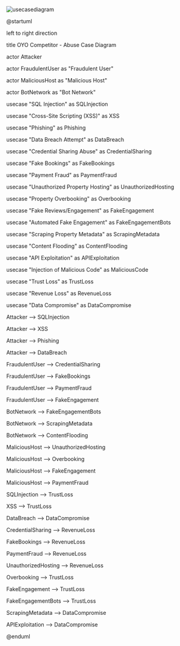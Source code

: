 ![usecasediagram](https://www.planttext.com/api/plantuml/png/VLLDRzim3BqRy7yGSjeEmVx1q3HjqGBjaiqhi1rLcusrs9OXqUswNpzH_g9ajvSWV7oqgCT7-yAYDDZLLPgaIGNFA50BequbYa8Po57fXbAei09n-7qGUrstu49jn5RidZeBOY_TpvMI9oDh8ikSiZj4cP_1ZF6DaLtHLT3WemKZf1MR6HA4RKRgWwnKhdHdRxL5pvmGGT14lDJu3V1LcxDdkL0CyOOQSStbrDic-tulxfe__Nqsn7N8133YtcXhjvb245bkL8kgEObFlxBiiwzoVnZvM2fREe9FZG7BNqcKujA0p4jI0-eMFPNm7WvEXi89eMGbib8QEjUhwolcv91ZXJVo34u8VNQmzMn2He2tAzzgajghtlVS8nvWnCT6TbXge_v18Ov6js3mpGi_NfOp1fmVD9OSNi0yzOtuCXR75_W1BmfUxPVhvYHFG5rDLvaXLhJhKDSINOE-_CCoPmkkWnkiR4dVgSy7G5cueVJE6D8Zo6Ua6_GALbeNuwK6SCHuZySxSVsthRH2EHdFWHnZzCcFGZ_FA-2UN_Gcc2120dl_D9tRatjdNK_q8KMCulI5feEPD00HpLkMLjpeMWtc8so6wE1njSLs-pNQf23broL0vYq9OBuHQHAzAOYmiW0hhD3uAuJGyEyyWVijJTWhPadedHLHbWQA20l7f4dunYFIweejQS5ABTFnVPQCK98quUFq1EOcDyyOcYSt3JBqoc9odXUuZuzjcUKDBhChCYr9JAIu_r2WZxCqxPWH3tjLXMZdtr7g0fh2Vud_0m00)

@startuml

left to right direction

title OYO Competitor - Abuse Case Diagram

actor Attacker

actor FraudulentUser as "Fraudulent User"

actor MaliciousHost as "Malicious Host"

actor BotNetwork as "Bot Network"

usecase "SQL Injection" as SQLInjection

usecase "Cross-Site Scripting (XSS)" as XSS

usecase "Phishing" as Phishing

usecase "Data Breach Attempt" as DataBreach

usecase "Credential Sharing Abuse" as CredentialSharing

usecase "Fake Bookings" as FakeBookings

usecase "Payment Fraud" as PaymentFraud

usecase "Unauthorized Property Hosting" as UnauthorizedHosting

usecase "Property Overbooking" as Overbooking

usecase "Fake Reviews/Engagement" as FakeEngagement

usecase "Automated Fake Engagement" as FakeEngagementBots

usecase "Scraping Property Metadata" as ScrapingMetadata

usecase "Content Flooding" as ContentFlooding

usecase "API Exploitation" as APIExploitation

usecase "Injection of Malicious Code" as MaliciousCode

usecase "Trust Loss" as TrustLoss

usecase "Revenue Loss" as RevenueLoss

usecase "Data Compromise" as DataCompromise

Attacker --> SQLInjection

Attacker --> XSS

Attacker --> Phishing

Attacker --> DataBreach

FraudulentUser --> CredentialSharing

FraudulentUser --> FakeBookings

FraudulentUser --> PaymentFraud

FraudulentUser --> FakeEngagement

BotNetwork --> FakeEngagementBots

BotNetwork --> ScrapingMetadata

BotNetwork --> ContentFlooding

MaliciousHost --> UnauthorizedHosting

MaliciousHost --> Overbooking

MaliciousHost --> FakeEngagement

MaliciousHost --> PaymentFraud

SQLInjection --> TrustLoss

XSS --> TrustLoss

DataBreach --> DataCompromise

CredentialSharing --> RevenueLoss

FakeBookings --> RevenueLoss

PaymentFraud --> RevenueLoss

UnauthorizedHosting --> RevenueLoss

Overbooking --> TrustLoss

FakeEngagement --> TrustLoss

FakeEngagementBots --> TrustLoss

ScrapingMetadata --> DataCompromise

APIExploitation --> DataCompromise

@enduml
